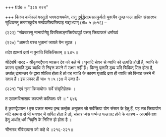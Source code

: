 +++
title = "३८४ २२२"

+++
किञ्च कर्मफलं वस्तुतो भगवदाश्रयमेव, तत्तु दुर्बुद्धेरात्मसात्कुर्वतो युक्त्यैव तुच्छ फल प्राप्तिः संसारश्च सुधियस्तु तत्सात्कुर्वत स्तवैपरीत्यमित्याह गद्याभ्याम् (भा० ५।७१६) – 

(२२२) "संप्रचरत्सु नानायोगेषु विरचिताङ्गक्रियेष्वपूर्वं यत्तत् क्रियाफलं धर्माख्यं 

(२२०) "आमयो यश्च भूतानां जायते येन सुव्रत । 

तदेव ह्यामयं द्रव्यं न पुनाति चिकित्सितम् ॥ ६४५॥ 

श्रीदेवर्षि नारद - श्रीकृष्णद्वैपाय व्यासन देव को कहे थे। घृनादि सेवन से व्याधि को उत्पत्ति होती है, व्याधि के कारण घृतादि द्रव्य व्याधि से निवृत्त करने में सक्षम नहीं हैं। किन्तु घृतादि द्रव्य यदि चिकित् सित होता है, अर्थात् द्रव्यान्तर के द्वारा शोधित होता है तो वह व्याधि के कारण घृतादि द्रव्य ही व्याधि को विनष्ट करने में सक्षम हैं। इस प्रकार ही भा० १।५।३४ में उक्त है- 

(२२१) "एवं नृणां क्रियायोगाः सर्वे संसृतिहेतवः । 

त एवात्मविनाशाय कल्पन्ते कल्पिताः परे ॥ " ६४६ 

हे कृष्णद्वैपायन ! इस प्रकार मानव वृन्द कर्त्तृक अनुष्ठत जो सर्वक्रिया योग संसार के हेतु हैं, यह सब क्रियायोग यदि कामना से भी भगवान् में अर्पित होता है तो, संसार ध्वंस पर्य्यन्त फल प्रद होने के कारण - आत्मविनाश हेतु अर्थात् धर्म निवृत्ति के निमित्त हो होता है । 

श्रीनारद श्रीवेदव्यास को कहे थे ॥२१६-२२१॥ 

